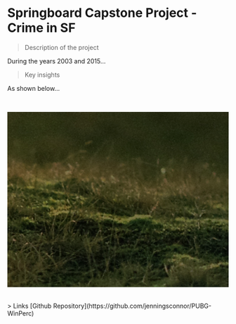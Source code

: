 # Springboard Capstone Project - Crime in SF

> Description of the project

During the years 2003 and 2015...

> Key insights

As shown below...  

<br>  

![sample_screenshot](samplescreenshot.png)

<br>
> Links
[Github Repository](https://github.com/jenningsconnor/PUBG-WinPerc)
